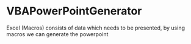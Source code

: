 # VBAPowerPointGenerator
Excel (Macros) consists of data which needs to be presented, by using macros we can generate the powerpoint 
